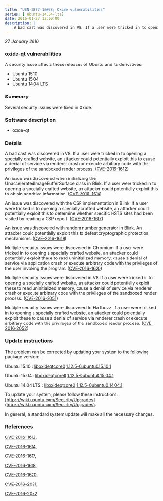 ```yaml
---
title: "USN-2877-1&#58; Oxide vulnerabilities"
series: [ ubuntu-14.04-lts]
date: 2016-01-27 12:00:00
description: |
    A bad cast was discovered in V8. If a user were tricked in to opening a specially crafted website, an attacker could potentially exploit this to cause a denial of service via renderer crash or execute arbitrary code with the privileges of the sandboxed render process. ([CVE-2016-1612](http://people.ubuntu.com/~ubuntu-security/cve/CVE-2016-1612))
--- 
```

 
 

*27 January 2016*

### oxide-qt vulnerabilities

A security issue affects these releases of Ubuntu and its derivatives:

* Ubuntu 15.10
* Ubuntu 15.04
* Ubuntu 14.04 LTS

### Summary

Several security issues were fixed in Oxide. 

### Software description

* oxide-qt 

### Details

A bad cast was discovered in V8. If a user were tricked in to opening a specially crafted website, an attacker could potentially exploit this to cause a denial of service via renderer crash or execute arbitrary code with the privileges of the sandboxed render process. ([CVE-2016-1612](http://people.ubuntu.com/~ubuntu-security/cve/CVE-2016-1612))

An issue was discovered when initializing the UnacceleratedImageBufferSurface class in Blink. If a user were tricked in to opening a specially crafted website, an attacker could potentially exploit this to obtain sensitive information. ([CVE-2016-1614](http://people.ubuntu.com/~ubuntu-security/cve/CVE-2016-1614))

An issue was discovered with the CSP implementation in Blink. If a user were tricked in to opening a specially crafted website, an attacker could potentially exploit this to determine whether specific HSTS sites had been visited by reading a CSP report. ([CVE-2016-1617](http://people.ubuntu.com/~ubuntu-security/cve/CVE-2016-1617))

An issue was discovered with random number generator in Blink. An attacker could potentially exploit this to defeat cryptographic protection mechanisms. ([CVE-2016-1618](http://people.ubuntu.com/~ubuntu-security/cve/CVE-2016-1618))

Multiple security issues were discovered in Chromium. If a user were tricked in to opening a specially crafted website, an attacker could potentially exploit these to read uninitialized memory, cause a denial of service via application crash or execute arbitrary code with the privileges of the user invoking the program. ([CVE-2016-1620](http://people.ubuntu.com/~ubuntu-security/cve/CVE-2016-1620))

Multiple security issues were discovered in V8. If a user were tricked in to opening a specially crafted website, an attacker could potentially exploit these to read uninitialized memory, cause a denial of service via renderer crash or execute arbitrary code with the privileges of the sandboxed render process. ([CVE-2016-2051](http://people.ubuntu.com/~ubuntu-security/cve/CVE-2016-2051))

Multiple security issues were discovered in Harfbuzz. If a user were tricked in to opening a specially crafted website, an attacker could potentially exploit these to cause a denial of service via renderer crash or execute arbitrary code with the privileges of the sandboxed render process. ([CVE-2016-2052](http://people.ubuntu.com/~ubuntu-security/cve/CVE-2016-2052)) 

### Update instructions

The problem can be corrected by updating your system to the following package version:

Ubuntu 15.10
 : [liboxideqtcore0](https://launchpad.net/ubuntu/+source/oxide-qt) <span> [1.12.5-0ubuntu0.15.10.1](https://launchpad.net/ubuntu/+source/oxide-qt/1.12.5-0ubuntu0.15.10.1) </span> 

Ubuntu 15.04
 : [liboxideqtcore0](https://launchpad.net/ubuntu/+source/oxide-qt) <span> [1.12.5-0ubuntu0.15.04.1](https://launchpad.net/ubuntu/+source/oxide-qt/1.12.5-0ubuntu0.15.04.1) </span> 

Ubuntu 14.04 LTS
 : [liboxideqtcore0](https://launchpad.net/ubuntu/+source/oxide-qt) <span> [1.12.5-0ubuntu0.14.04.1](https://launchpad.net/ubuntu/+source/oxide-qt/1.12.5-0ubuntu0.14.04.1) </span> 

To update your system, please follow these instructions: [https://wiki.ubuntu.com/Security/Upgrades](https://wiki.ubuntu.com/Security/Upgrades).

In general, a standard system update will make all the necessary changes. 

### References

 
 [CVE-2016-1612](http://people.ubuntu.com/~ubuntu-security/cve/CVE-2016-1612), 

 [CVE-2016-1614](http://people.ubuntu.com/~ubuntu-security/cve/CVE-2016-1614), 

 [CVE-2016-1617](http://people.ubuntu.com/~ubuntu-security/cve/CVE-2016-1617), 

 [CVE-2016-1618](http://people.ubuntu.com/~ubuntu-security/cve/CVE-2016-1618), 

 [CVE-2016-1620](http://people.ubuntu.com/~ubuntu-security/cve/CVE-2016-1620), 

 [CVE-2016-2051](http://people.ubuntu.com/~ubuntu-security/cve/CVE-2016-2051), 

 [CVE-2016-2052](http://people.ubuntu.com/~ubuntu-security/cve/CVE-2016-2052)
 

